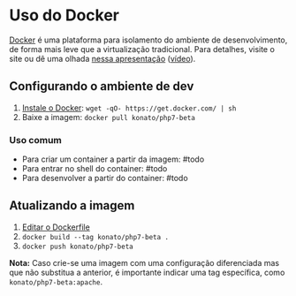Uso do Docker
=============

[Docker] é uma plataforma para isolamento do ambiente de desenvolvimento, de forma mais leve que a virtualização tradicional. Para detalhes, visite o site ou dê uma olhada [nessa apresentação][slides] ([vídeo][europython]).

Configurando o ambiente de dev
----------------------------------

1. [Instale o Docker][install]: `wget -qO- https://get.docker.com/ | sh`
2. Baixe a imagem: `docker pull konato/php7-beta`

### Uso comum

- Para criar um container a partir da imagem: #todo
- Para entrar no shell do container: #todo
- Para desenvolver a partir do container: #todo

Atualizando a imagem
--------------------
1. [Editar o Dockerfile][dockerfile]
2. `docker build --tag konato/php7-beta .`
3. `docker push konato/php7-beta`

**Nota:** Caso crie-se uma imagem com uma configuração diferenciada mas que não substitua a anterior, é importante indicar uma tag específica, como `konato/php7-beta:apache`.


[docker]: http://www.docker.com
[slides]: https://denibertovic.com/talks/supercharge-development-env-using-docker
[europython]: https://youtu.be/-l9xH1X_rvg
[install]: http://docs.docker.com/linux/step_one/
[dockerfile]: https://docs.docker.com/reference/builder/